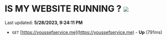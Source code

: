 # IS MY WEBSITE RUNNING ? [![](https://img.shields.io/static/v1?label=Sponsor&message=%E2%9D%A4&logo=GitHub&color=%23fe8e86)](https://github.com/sponsors/<username>)

Last updated: **5/28/2023, 9:24:11 PM**

- `GET` [https://youssefservice.me](https://youssefservice.me) - **Up** (791ms)
